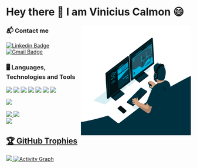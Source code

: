 # Hey there 👋 I am Vinicius Calmon 😄

<img align="right" alt="cmulay | Read Book" src="https://github.com/MeIzSaiPranav/MeIzSaiPranav/blob/main/gifs/multi.gif" width="300" height="300" />

### 📬 Contact me

[![Linkedin Badge](https://img.shields.io/badge/-LinkedIn-blue?style=for-the-badge&logo=Linkedin&logoColor=white&link=https://https://www.linkedin.com/in/viniciusfcalmon/)](https://www.linkedin.com/in/viniciusfcalmon/)[![Gmail Badge](https://img.shields.io/badge/-Gmail-c14438?style=for-the-badge&logo=Gmail&logoColor=white&link=mailto:viniciuscalmon1@gmail.com)](mailto:viniciuscalmon1@gmail.com)

### 🖥 Languages, Technologies and Tools

![](https://img.shields.io/badge/-VISUAL%20STUDIO%20CODE-blue)
![](https://img.shields.io/badge/-SPRING%20TOOL-brightgreen)
![](https://img.shields.io/badge/-JAVA-red)
![](https://img.shields.io/badge/-SQL-blue)
![](https://img.shields.io/badge/-HTML-orange)
![](https://img.shields.io/badge/-JAVASCRIPT-yellow)
![](https://img.shields.io/badge/-CSS-blue)

<p align="left">
<img src="https://readme-typing-svg.herokuapp.com?color=F77247&width=420&lines=A+Passionate+Developer+From+Brazil%E2%9C%8C%EF%B8%8F;Working+In+SulAméricaTeam%E2%9D%A4%EF%B8%8F">
</p>

<div align="left">
  <a href="https://github.com/ViniciusCalmon">
  <img height="180em" src="https://github-readme-stats.vercel.app/api?username=ViniciusCalmon&show_icons=true&theme=dracula&include_all_commits=true&count_private=true&cache_seconds=1800"/>
    <img height="180em" src="https://github-readme-stats.vercel.app/api/top-langs/?username=ViniciusCalmon&layout=compact&langs_count=7&theme=dracula&cache_seconds=1800"/>
    
</div>
    <div align="left">
    <img src="https://github-readme-streak-stats.herokuapp.com/?user=ViniciusCalmon&theme=dark">
    </div>
    <h2>🏆 GitHub Trophies</h2>
    <img src="https://github-profile-trophy.vercel.app/?username=ViniciusCalmon&theme=nord&column=7" >
    <a href="https://github.com/ViniciusCalmon"><img alt="Activity Graph" src="https://activity-graph.herokuapp.com/graph?username=ViniciusCalmon&bg_color=20222b&color=F8D866&line=F85D7F&point=FFFFFF&hide_border=true" /></a>

